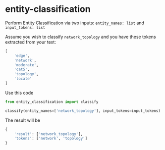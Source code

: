 # entity-classification

Perform Entity Classification via two inputs: `entity_names: list` and `input_tokens: list`

Assume you wish to classify `network_topology` and you have these tokens extracted from your text:
```python
[
    'edge', 
    'network',
    'moderate', 
    'cat5', 
    'topology', 
    'locate'
]
```

Use this code
```python
from entity_classification import classify

classify(entity_names=['network_topology'], input_tokens=input_tokens)
```

The result will be
```python
{
    'result': ['network_topology'],
    'tokens': ['network', 'topology']
}
```